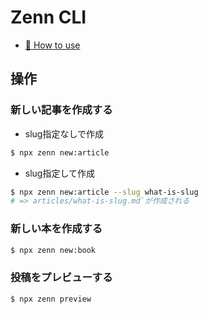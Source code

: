 # Zenn CLI

* [📘 How to use](https://zenn.dev/zenn/articles/zenn-cli-guide)

## 操作
### 新しい記事を作成する
- slug指定なしで作成
```bash
$ npx zenn new:article
```
- slug指定して作成
```bash
$ npx zenn new:article --slug what-is-slug
# => articles/what-is-slug.md`が作成される
```
### 新しい本を作成する
```bash
$ npx zenn new:book
```
### 投稿をプレビューする
```bash
$ npx zenn preview
```